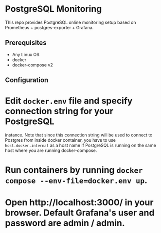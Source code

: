 PostgreSQL Monitoring
=====================

This repo provides PostgreSQL online monitoring setup based on Prometheus + postgres-exporter + Grafana.

Prerequisites
-------------

* Any Linux OS
* docker
* docker-compose v2

Configuration
-------------

# Edit `docker.env` file and specify connection string for your PostgreSQL
  instance. Note that since this connection string will be used to connect to
  Postgres from inside docker container, you have to use `host.docker.internal`
  as a host name if PostgreSQL is running on the same host where you are running
  docker-compose.
# Run containers by running `docker compose --env-file=docker.env up`.
# Open http://localhost:3000/ in your browser. Default Grafana's user and password are admin / admin.

